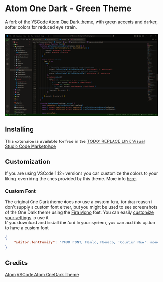 # Atom One Dark - Green Theme

A fork of the [VSCode Atom One Dark theme](https://github.com/akamud/vscode-theme-onedark), with green accents and darker, softer colors for reduced eye strain.

![Screenshot](./screenshots/example.png)

## Installing

This extension is available for free in the [TODO: REPLACE LINK Visual Studio Code Marketplace](https://marketplace.visualstudio.com/items/akamud.vscode-theme-onedark)  

## Customization

If you are using VSCode 1.12+ versions you can customize the colors to your liking, overriding the ones provided by this theme. More info [here](https://code.visualstudio.com/docs/getstarted/theme-color-reference).

### Custom Font

The original One Dark theme does not use a custom font, for that reason I don't supply a custom font either, but you might be used to see screenshots of the One Dark theme using the [Fira Mono](https://github.com/mozilla/Fira) font. You can easily [customize your settings](https://code.visualstudio.com/docs/getstarted/settings) to use it.  
If you download and install the font in your system, you can add this option to have a custom font:

```json
{
    "editor.fontFamily": "YOUR FONT, Menlo, Monaco, 'Courier New', monospace"
}
```

## Credits

[Atom](https://github.com/atom)
[VSCode Atom OneDark Theme](https://github.com/akamud/vscode-theme-onedark)
